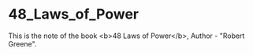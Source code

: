 # 48_Laws_of_Power
This is the note of the book &lt;b>48 Laws of Power&lt;/b>, 
Author - "Robert Greene". 
